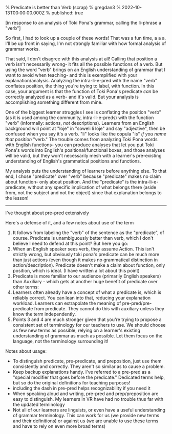 % Predicate is better than Verb (scrap)
% gregdan3
% 2022-10-13T00:00:00.000Z
% published: true

[in response to an analysis of Toki Pona's grammar, calling the li-phrase a "verb"]

So first, I had to look up a couple of these words! That was a fun time, a a a. I'll be up front in saying, I'm not strongly familiar with how formal analysis of grammar works.

That said, I don't disagree with this analysis at all! Calling that position a verb isn't necessarily wrong- it fits all the possible functions of a verb. But using the word "verb" brings on an English understanding of grammar that I want to avoid when teaching- and this is exemplified with your explanation/analysis. Analyzing the intra-li-e-pred with the name "verb" conflates position, the thing you're trying to label, with function. In this case, your argument is that the function of Toki Pona's predicate _can_ be correctly analyzed as a verb- and it's valid. But your analysis is accomplishing something different from mine.

One of the biggest learner struggles I see is conflating the position "verb" (as it is used among the community, intra-li-e-preds) with the function "verb" (informally: actions, _not_ descriptions).
Learners from an English background will point at "loje" in "soweli li loje" and say "adjective", then be confused when you say it's a verb. "li" looks like the copula "is" _if you name that position_ "verb." The trouble comes from analyzing Toki Pona words with English functions- you can produce analyses that let you put Toki Pona's words into English's positional/functional boxes, and those analyses will be valid, but they won't necessarily mesh with a learner's pre-existing understanding of English's grammatical positions and functions.

My analysis puts the understanding of learners before anything else. To that end, I chose "predicate" over "verb" because "predicate" makes no claim about function- only about position. And the "predicate" is the intra-li-e-predicate, without any specific implication of what belongs there (aside from, not the subject and not the object) since that explanation belongs to the lesson!

---

I've thought about pre-pred extensively

Here's a defense of it, and a few notes about use of the term

1. It follows from labeling the "verb" of the sentence as the "predicate", of course. Predicate is unambiguously better than verb, which I don't believe I need to defend at this point? But here you go:
2. When an English speaker sees verb, they assume Action. This isn't strictly wrong, but obviously toki pona's predicate can be much more than just actions (even though it makes no grammatical distinction in action/description). Predicate doesn't make a claim about function, only position, which is ideal. (I have written a lot about this point)
3. Predicate is more familiar to our audience (primarily English speakers) than Auxiliary - which gets at another huge benefit of predicate over other terms:
4. Learners often already have a concept of what a predicate is, which is reliably correct. You can lean into that, reducing your explanation workload. Learners can extrapolate the meaning of pre-pred/pre-predicate from predicate. They cannot do this with auxiliary unless they know the term independently.
5. Points 3 and 4 are much stronger given that you're trying to propose a consistent set of terminology for our teachers to use. We should choose as few new terms as possible, relying on a learner's existing understanding of grammar as much as possible. Let them focus on the language, not the terminology surrounding it!

Notes about usage:

- To distinguish predicate, pre-predicate, and preposition, just use them consistently and correctly. They aren't so similar as to cause a problem.
- Keep backup explanations handy. I've referred to a pre-pred as a "special modifier that goes before the predicate." Dedicated terms help, but so do the original definitions for teaching purposes!
- including the dash in pre-pred helps recognizability if you need it
- When speaking aloud and writing, pre-pred and prep/preposition are easy to distinguish. My learners in VR have had no trouble thus far with the updated terminology
- Not all of our learners are linguists, or even have a useful understanding of grammar terminology. This can work for us (we provide new terms and their definitions) or against us (we are unable to use these terms and have to rely on even more broad terms)
